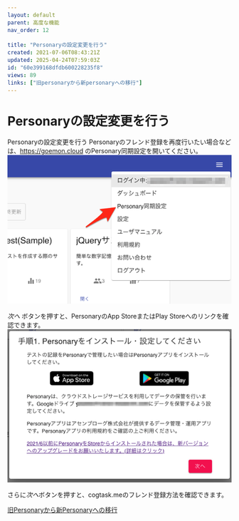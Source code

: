 ```yaml
---
layout: default
parent: 高度な機能
nav_order: 12

title: "Personaryの設定変更を行う"
created: 2021-07-06T08:43:21Z
updated: 2025-04-24T07:59:03Z
id: "60e399168dfdb600228235f8"
views: 89
links: ["旧personaryから新personaryへの移行"]
---
```


# Personaryの設定変更を行う

Personaryの設定変更を行う
Personaryのフレンド登録を再度行いたい場合などは、<https://goemon.cloud> のPersonary同期設定を開いてください。
![](/images/60df967beb7414001c0a1c83.png)



*次へ* ボタンを押すと、PersonaryのApp StoreまたはPlay Storeへのリンクを確認できます。
![](/images/60df96c92ce5f20021c2962c.png)

さらに*次へ*ボタンを押すと、cogtask.meのフレンド登録方法を確認できます。

[旧Personaryから新Personaryへの移行](旧Personaryから新Personaryへの移行.html)
